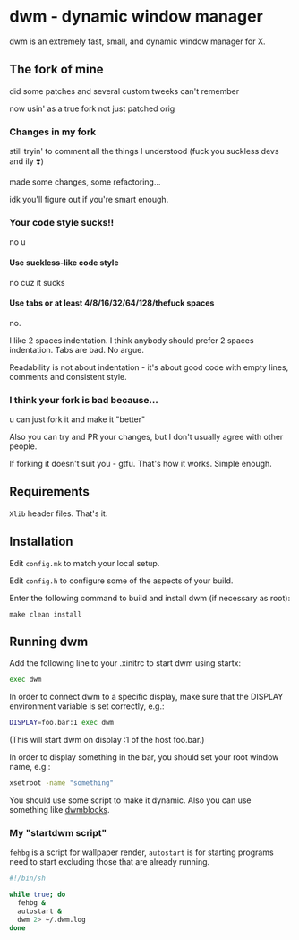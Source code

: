 # dwm - dynamic window manager

dwm is an extremely fast, small, and dynamic window manager for X.

## The fork of mine

did some patches and several custom tweeks can't remember

now usin' as a true fork not just patched orig

### Changes in my fork

still tryin' to comment all the things I understood
(fuck you suckless devs and ily ❣️)

made some changes, some refactoring...

idk you'll figure out if you're smart enough.

### Your code style sucks!!

no u

#### Use suckless-like code style

no cuz it sucks

#### Use tabs or at least 4/8/16/32/64/128/thefuck spaces

no.

I like 2 spaces indentation. I think anybody should prefer 2 spaces indentation.
Tabs are bad. No argue.

Readability is not about indentation - it's about good code with empty lines,
comments and consistent style.

### I think your fork is bad because...

u can just fork it and make it "better"

Also you can try and PR your changes, but I don't usually agree with other
people.

If forking it doesn't suit you - gtfu. That's how it works. Simple enough.

## Requirements

`Xlib` header files. That's it.

## Installation

Edit `config.mk` to match your local setup.

Edit `config.h` to configure some of the aspects of your build.

Enter the following command to build and install dwm (if necessary as root):

    make clean install

## Running dwm

Add the following line to your .xinitrc to start dwm using startx:

```sh
exec dwm
```

In order to connect dwm to a specific display, make sure that
the DISPLAY environment variable is set correctly, e.g.:

```sh
DISPLAY=foo.bar:1 exec dwm
```

(This will start dwm on display :1 of the host foo.bar.)

In order to display something in the bar, you should set your root window
name, e.g.:

```sh
xsetroot -name "something"
```

You should use some script to make it dynamic. Also you can use something like
[dwmblocks](https://github.com/torrinfail/dwmblocks).

### My "startdwm script"

`fehbg` is a script for wallpaper render, `autostart` is for starting programs
need to start excluding those that are already running.

```sh
#!/bin/sh

while true; do
  fehbg &
  autostart &
  dwm 2> ~/.dwm.log
done
```
